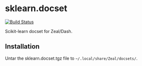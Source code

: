 sklearn.docset
==============

[![Build Status](https://travis-ci.org/BlueD/sklearn.docset.svg?branch=master)](https://travis-ci.org/BlueD/sklearn.docset)

Scikit-learn docset for Zeal/Dash.

Installation
------------

Untar the sklearn.docset.tgz file to `~/.local/share/Zeal/docsets/`.
